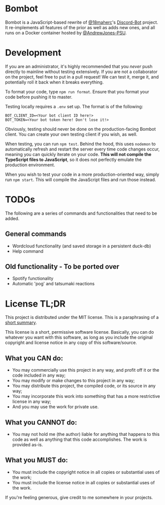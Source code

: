 # Bombot

Bombot is a JavaScript-based rewrite of
[@18maherc](https://github.com/18maherc)'s
[Discord-Bot](https://github.com/18maherc/Discord-Bot) project. It re-implements
all features of the prior as well as adds new ones, and all runs on a Docker
container hosted by [@AndrewJones-PSU](https://github.com/AndrewJones-PSU).

# Development

If you are an administrator, it's highly recommended that you _never_ push
directly to mainline without testing extensively. If you are not a collaborator
on the project, feel free to put in a pull request! We can test it, merge it,
and potentially roll it back when it breaks everything.

To format your code, type `npm run format`. Ensure that you format your code
before pushing it to master.

Testing locally requires a `.env` set up. The format is of the following:

```dotenv
BOT_CLIENT_ID=<Your bot client ID here!>
BOT_TOKEN=<Your bot token here! Don't lose it!>
```

Obviously, testing should never be done on the production-facing Bombot client.
You can create your own testing client if you wish, as well.

When testing, you can run `npm test`. Behind the hood, this uses `nodemon` to
automatically refresh and restart the server every time code changes occur,
meaning you can quickly iterate on your code. **This will not compile the
TypeScript files to JavaScript**, so it does not perfectly emulate the
production environment.

When you wish to test your code in a more production-oriented way, simply run
`npm start`. This will compile the JavaScript files and run those instead.

# TODOs

The following are a series of commands and functionalities that need to be
added.

## General commands

- Wordcloud functionality (and saved storage in a persistent duck-db)
- Help command

## Old functionality - To be ported over

- Spotify functionality
- Automatic 'pog' and tatsumaki reactions

# License TL;DR

This project is distributed under the MIT license. This is a paraphrasing of a
[short summary](https://tldrlegal.com/license/mit-license).

This license is a short, permissive software license. Basically, you can do
whatever you want with this software, as long as you include the original
copyright and license notice in any copy of this software/source.

## What you CAN do:

- You may commercially use this project in any way, and profit off it or the
  code included in any way;
- You may modify or make changes to this project in any way;
- You may distribute this project, the compiled code, or its source in any way;
- You may incorporate this work into something that has a more restrictive
  license in any way;
- And you may use the work for private use.

## What you CANNOT do:

- You may not hold me (the author) liable for anything that happens to this code
  as well as anything that this code accomplishes. The work is provided as-is.

## What you MUST do:

- You must include the copyright notice in all copies or substantial uses of the
  work;
- You must include the license notice in all copies or substantial uses of the
  work.

If you're feeling generous, give credit to me somewhere in your projects.
